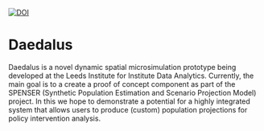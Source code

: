 [![DOI](https://zenodo.org/badge/232834194.svg)](https://zenodo.org/badge/latestdoi/232834194)


# Daedalus

Daedalus is a novel dynamic spatial microsimulation prototype being developed at the Leeds Institute for Institute Data Analytics. Currently, the main goal is to a create a proof of concept component as part of the SPENSER (Synthetic Population Estimation and Scenario Projection Model) project.  In this we hope to demonstrate a potential for a highly integrated system that allows users to produce (custom) population projections for policy intervention analysis.
